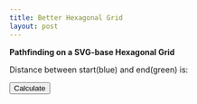 ```yaml
---
title: Better Hexagonal Grid
layout: post
---
```


<strong>Pathfinding on a SVG-base Hexagonal Grid</strong>

Distance between start(blue) and end(green) is: <span id="dist"></span>

<button onclick="calculate()">Calculate</button>

<svg id="grid" viewBox="0 0 500 600" height="500" width="600"></svg>

<script type="text/javascript" src="../src/hex2.js"></script>